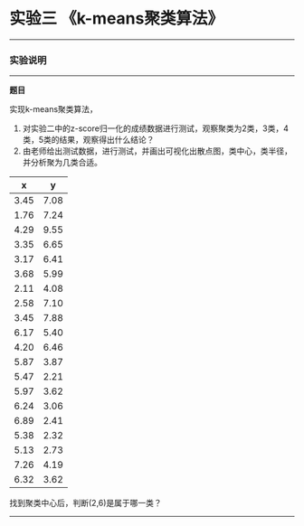 # 实验三  《k-means聚类算法》

---

### 实验说明

---

**题目**

实现k-means聚类算法，
1. 对实验二中的z-score归一化的成绩数据进行测试，观察聚类为2类，3类，4类，5类的结果，观察得出什么结论？
2. 由老师给出测试数据，进行测试，并画出可视化出散点图，类中心，类半径，并分析聚为几类合适。

x|y
---|:--:
3.45|7.08
1.76|7.24
4.29|9.55
3.35|6.65
3.17|6.41
3.68|5.99
2.11|4.08
2.58|7.10
3.45|7.88
6.17|5.40
4.20|6.46
5.87|3.87
5.47|2.21
5.97|3.62
6.24|3.06
6.89|2.41
5.38|2.32
5.13|2.73
7.26|4.19
6.32|3.62

找到聚类中心后，判断(2,6)是属于哪一类？

---
